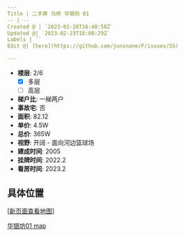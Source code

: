 ```yaml
---
Title | 二手房 马桥 华银坊 01
-- | --
Created @ | `2023-02-20T16:48:58Z`
Updated @| `2023-02-23T18:08:29Z`
Labels | ``
Edit @| [here](https://github.com/junxnone/F/issues/55)

---
```

- **楼层**: 2/6
  - [x] 多层  
  - [ ] 高层
- **梯户比**: 一梯两户
- **事故宅**: 否
- **面积**: 82.12
- **单价**: 4.5W
- **总价**: 365W
- **视野**: 开阔 - 面向河边篮球场
- **建成时间**: 2005
- **挂牌时间**: 2022.2
- **看房时间**: 2023.2

## 具体位置

[[新页面查看地图](https://junxnone.github.io/fmap/at/hyf01)]

[华银坊01 map](https://junxnone.github.io/fmap/at/hyf01 ':include :type=iframe width=100% height=600px')
